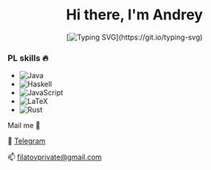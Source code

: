 <div align="center">
            
# Hi there, I'm Andrey
     
[![Typing SVG](https://readme-typing-svg.herokuapp.com?font=Cascadia+Code&size=24&duration=3000&pause=500&color=F7970E&center=true&multiline=true&repeat=false&width=435&height=80&lines=Java+developer;)](https://git.io/typing-svg)
  
</div>

### PL skills :fire:

* ![Java](https://img.shields.io/badge/java-%23ED8B00.svg?style=for-the-badge&logo=openjdk&logoColor=white) 
* ![Haskell](https://img.shields.io/badge/Haskell-5e5086?style=for-the-badge&logo=haskell&logoColor=white)
* ![JavaScript](https://img.shields.io/badge/javascript-%23323330.svg?style=for-the-badge&logo=javascript&logoColor=%23F7DF1E)
* ![LaTeX](https://img.shields.io/badge/latex-%23008080.svg?style=for-the-badge&logo=latex&logoColor=white)
* ![Rust](https://img.shields.io/badge/rust-%23000000.svg?style=for-the-badge&logo=rust&logoColor=white)

Mail me :e-mail:

:iphone: [Telegram](https://t.me/pochemuzamenya)

:mailbox: filatovprivate@gmail.com

